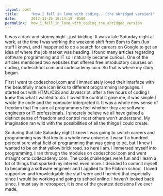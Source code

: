```yaml
---
layout: post
title:      "How I fell in love with coding...(the abridged version)"
date:       2017-11-26 19:14:19 -0500
permalink:  how_i_fell_in_love_with_coding_the_abridged_version
---
```



It was a dark and stormy night...just kidding. It was a late Saturday night at work, at the time I was working the weekend shift from 8pm to 8am (fun stuff I know), and I happened to do a search for careers on Google to get an idea of where the job market was heading. I found many articles regarding software programming and IT so I naturally became curious. One of the articles mentioned two websites that offered free introductory courses on coding, codeschool.com and codecademy.com. So that is where my story began.

First I went to codeschool.com and I immediately loved their interface with the beautifully made icon links to different programming languages. I started out with HTML/CSS and Javascript, after a few hours of coding I knew this what I wanted to do. I loved the control it gave me; it was simple I wrote the code and the computer interpreted it. It was a whole new sense of freedom that I'm sure all programmers feel whether they are software engineers or IT professionals, I sincerely believe we all have gained a distinct sense of freedom and control most others won't understand. My imagination ran wild with the possibilities of all the things I could create.

So during that late Saturday night I knew I was going to switch careers and programming was that key to a whole new universe. I wasn't a hundred percent sure what field of programming that was going to be, but I knew I wanted to be on that yellow brick road, so here I am. I immersed myself into programming, I ran through the modules on codeschool.com and went straight onto codecademy.com. The code challenges were fun and I learn a lot of things that sparked my interest even more. I decided to commit myself to becoming a software engineer and I applied to the Flatiron school. I loved supportive and knowledgable the staff were and I needed that especially since I would be working and going to school online. I haven't looked back since. I must say in retrospect, it is one of the greatest decisions I've ever made.

